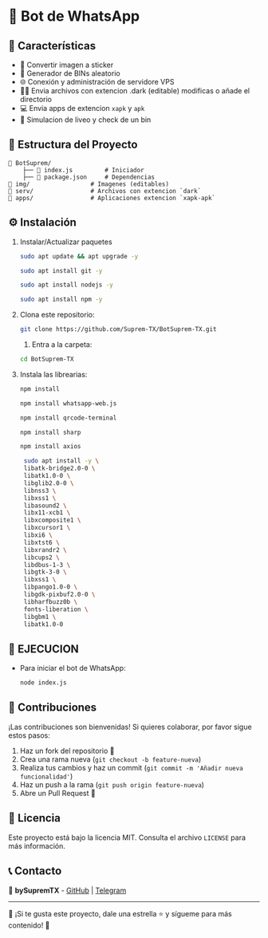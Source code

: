 # 🚀 Bot de WhatsApp


## 🚀 Características
- 🤖 Convertir imagen a sticker
- 🏦 Generador de BINs aleatorio
- 🌐 Conexión y administración de servidore VPS
- ⛓️‍💥 Envia archivos con extencion .dark (editable) modificas o añade el directorio
- 💻 Envia apps de extencion `xapk` y `apk`
- 💎 Simulacion de liveo y check de un bin

## 📂 Estructura del Proyecto
```
📁 BotSuprem/
    ├── 📜 index.js         # Iniciador
    ├── 📜 package.json     # Dependencias
📁 img/                 # Imagenes (editables)
📁 serv/                # Archivos con extencion `dark`
📁 apps/                # Aplicaciones extencion `xapk-apk`
```

## ⚙️ Instalación
1. Instalar/Actualizar paquetes
   ```sh
   sudo apt update && apt upgrade -y
   ```
   ```sh
   sudo apt install git -y
   ```
   ```sh
   sudo apt install nodejs -y
   ```
   ```sh
   sudo apt install npm -y
   ```

2. Clona este repositorio:
   ```sh
   git clone https://github.com/Suprem-TX/BotSuprem-TX.git
   ```
   1. Entra a la carpeta:
   ```sh
   cd BotSuprem-TX
   ```
3. Instala las librearias:
   ```sh
   npm install
   ```
   ```sh
   npm install whatsapp-web.js
   ```
   ```sh
   npm install qrcode-terminal
   ```
   ```sh
   npm install sharp
   ```
   ```sh
   npm install axios
   ```
   ```sh
    sudo apt install -y \
    libatk-bridge2.0-0 \
    libatk1.0-0 \
    libglib2.0-0 \
    libnss3 \
    libxss1 \
    libasound2 \
    libx11-xcb1 \
    libxcomposite1 \
    libxcursor1 \
    libxi6 \
    libxtst6 \
    libxrandr2 \
    libcups2 \
    libdbus-1-3 \
    libgtk-3-0 \
    libxss1 \
    libpango1.0-0 \
    libgdk-pixbuf2.0-0 \
    libharfbuzz0b \
    fonts-liberation \
    libgbm1 \
    libatk1.0-0
    ```
## 📜 EJECUCION
- Para iniciar el bot de WhatsApp:
   ```sh
   node index.js
   ```

## 🤝 Contribuciones
¡Las contribuciones son bienvenidas! Si quieres colaborar, por favor sigue estos pasos:
1. Haz un fork del repositorio 🍴
2. Crea una rama nueva (`git checkout -b feature-nueva`)
3. Realiza tus cambios y haz un commit (`git commit -m 'Añadir nueva funcionalidad'`)
4. Haz un push a la rama (`git push origin feature-nueva`)
5. Abre un Pull Request 🚀

## 📜 Licencia
Este proyecto está bajo la licencia MIT. Consulta el archivo `LICENSE` para más información.

## 📞 Contacto
📩 **bySupremTX** - [GitHub](https://github.com/bySupremTX) | [Telegram](https://t.me/bySupremTX)

---
💖 ¡Si te gusta este proyecto, dale una estrella ⭐ y sígueme para más contenido! 🚀

